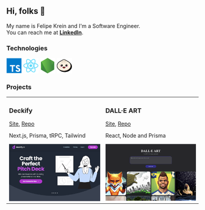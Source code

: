 <h2>Hi, folks 👋</h2>
My name is Felipe Krein and I'm a Software Engineer.
<br />
You can reach me at
<a href="https://www.linkedin.com/in/felipe-krein"
  ><strong>LinkedIn</strong></a
>.

<h3 align="left">Technologies</h3>
<p align="left">
  <img
    src="https://raw.githubusercontent.com/devicons/devicon/master/icons/typescript/typescript-original.svg"
    alt="typescript"
    width="40"
    height="40"
  />
  <img
    src="https://raw.githubusercontent.com/devicons/devicon/master/icons/react/react-original.svg"
    alt="react"
    width="40"
    height="40"
  />
  <img
    src="https://raw.githubusercontent.com/devicons/devicon/master/icons/nodejs/nodejs-original.svg"
    alt="node"
    width="40"
    height="40"
  />
    <img
    src="https://raw.githubusercontent.com/devicons/devicon/master/icons/bun/bun-original.svg"
    alt="bun"
    width="40"
    height="40"
  />
</p>

<h3 align="left">Projects</h3>
<table>
  <tr>
    <td valign="top">
      <h3 align="left">Deckify</h3>
      <p>
        <a href="https://deckify.ai/">Site</a>, 
        <a href="https://github.com/fkrein1/deck">Repo</a>
      </p>
      <p>Next.js, Prisma, tRPC, Tailwind</p>
      <a href="https://deckify.ai/"
        ><img width="300px" src="./images/deckify.png" alt="Project-preview"
      /></a>
    </td>
    <td valign="top">
      <h3 align="left">DALL·E ART</h3>
      <p>
        <a href="https://dalleart.vercel.app">Site</a>,
        <a href="https://github.com/fkrein1/dall-e">Repo</a>
      </p>
      <p>React, Node and Prisma</p>
      <a href="https://dalleart.vercel.app/"
        ><img width="300px" src="./images/dall-e.png" alt="Project-preview"
      /></a>
    </td>
  </tr>
</table>
